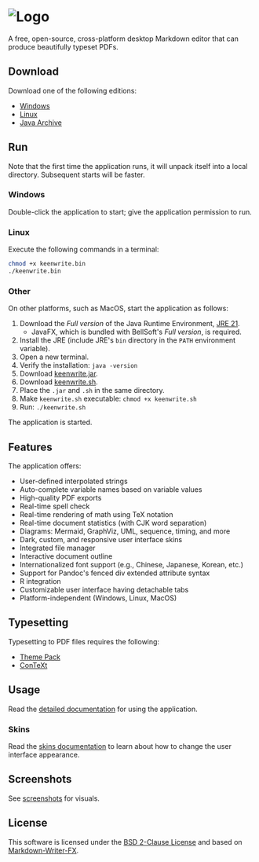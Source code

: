 # ![Logo](docs/images/app-title.png)

A free, open-source, cross-platform desktop Markdown editor that can produce beautifully typeset PDFs.

## Download

Download one of the following editions:

* [Windows](https://github.com/DaveJarvis/keenwrite/releases/latest/download/keenwrite.exe)
* [Linux](https://github.com/DaveJarvis/keenwrite/releases/latest/download/keenwrite.bin)
* [Java Archive](https://github.com/DaveJarvis/keenwrite/releases/latest/download/keenwrite.jar)

## Run

Note that the first time the application runs, it will unpack itself into a local directory. Subsequent starts will be faster.

### Windows

Double-click the application to start; give the application permission to run.

### Linux

Execute the following commands in a terminal:

``` bash
chmod +x keenwrite.bin
./keenwrite.bin
```

### Other

On other platforms, such as MacOS, start the application as follows:

1. Download the *Full version* of the Java Runtime Environment, [JRE 21](https://bell-sw.com/pages/downloads).
   * JavaFX, which is bundled with BellSoft's *Full version*, is required.
1. Install the JRE (include JRE's `bin` directory in the `PATH` environment variable).
1. Open a new terminal.
1. Verify the installation: `java -version`
1. Download [keenwrite.jar](https://github.com/DaveJarvis/keenwrite/releases/latest/download/keenwrite.jar).
1. Download [keenwrite.sh](https://raw.githubusercontent.com/DaveJarvis/keenwrite/master/keenwrite.sh).
1. Place the `.jar` and `.sh` in the same directory.
1. Make `keenwrite.sh` executable: `chmod +x keenwrite.sh`
1. Run: `./keenwrite.sh`

The application is started.

## Features

The application offers:

* User-defined interpolated strings
* Auto-complete variable names based on variable values
* High-quality PDF exports
* Real-time spell check
* Real-time rendering of math using TeX notation
* Real-time document statistics (with CJK word separation)
* Diagrams: Mermaid, GraphViz, UML, sequence, timing, and more
* Dark, custom, and responsive user interface skins
* Integrated file manager
* Interactive document outline
* Internationalized font support (e.g., Chinese, Japanese, Korean, etc.)
* Support for Pandoc's fenced div extended attribute syntax
* R integration
* Customizable user interface having detachable tabs
* Platform-independent (Windows, Linux, MacOS)

## Typesetting

Typesetting to PDF files requires the following:

* [Theme Pack](https://github.com/DaveJarvis/keenwrite-themes/releases/latest/download/theme-pack.zip)
* [ConTeXt](https://wiki.contextgarden.net/Installation)

## Usage

Read the [detailed documentation](docs/README.md) for using the application.

### Skins

Read the [skins documentation](docs/skins.md) to learn about how to change
the user interface appearance.

## Screenshots

See [screenshots](docs/screenshots.md) for visuals.

## License

This software is licensed under the [BSD 2-Clause License](LICENSE.md) and
based on [Markdown-Writer-FX](https://github.com/JFormDesigner/markdown-writer-fx/blob/main/LICENSE).

